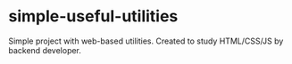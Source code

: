 # simple-useful-utilities
Simple project with web-based utilities. Created to study HTML/CSS/JS by backend developer.
